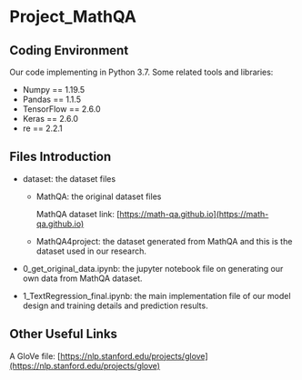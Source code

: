 # Project_MathQA

## Coding Environment

Our code implementing in  Python 3.7. Some related tools and libraries: 

- Numpy == 1.19.5
- Pandas == 1.1.5
- TensorFlow == 2.6.0
- Keras == 2.6.0
- re == 2.2.1

## Files Introduction

- dataset: the dataset files

  - MathQA: the original dataset files

    MathQA dataset link: [https://math-qa.github.io](https://math-qa.github.io)

  - MathQA4project: the dataset generated from MathQA and this is the dataset used in our research.

- 0_get_original_data.ipynb: the jupyter notebook file on generating our own data from MathQA dataset.

- 1_TextRegression_final.ipynb: the main implementation file of our model design and training details and prediction results.



## Other Useful Links

A GloVe file: [https://nlp.stanford.edu/projects/glove](https://nlp.stanford.edu/projects/glove) 